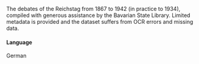 The debates of the Reichstag from 1867 to 1942 (in practice to 1934), compiled with generous assistance by the Bavarian State Library. Limited metadata is provided and the dataset suffers from OCR errors and missing data.

#### Language
German
